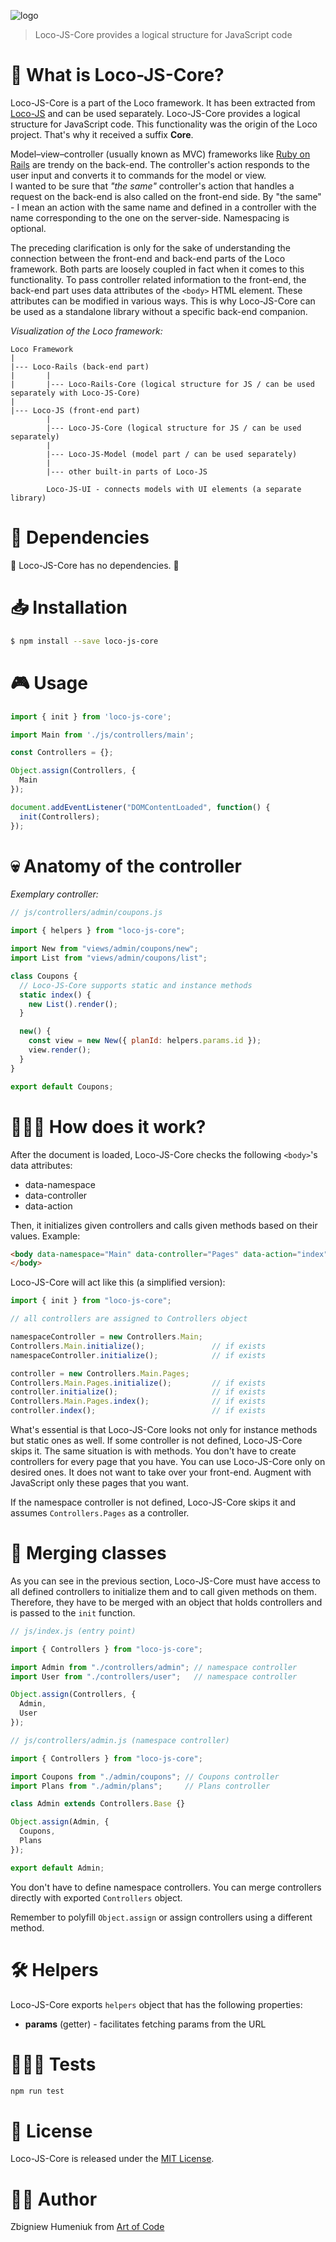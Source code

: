 ![logo](https://raw.githubusercontent.com/artofcodelabs/artofcodelabs.github.io/master/assets/ext/loco_logo_trans_sqr-300px.png)

> Loco-JS-Core provides a logical structure for JavaScript code

# 🧐 What is Loco-JS-Core?

Loco-JS-Core is a part of the Loco framework. It has been extracted from [Loco-JS](https://github.com/locoframework/loco-js) and can be used separately. Loco-JS-Core provides a logical structure for JavaScript code. This functionality was the origin of the Loco project. That's why it received a suffix **Core**. 

Model–view–controller (usually known as MVC) frameworks like [Ruby on Rails](https://rubyonrails.org) are trendy on the back-end. The controller's action responds to the user input and converts it to commands for the model or view.  
I wanted to be sure that _"the same"_ controller's action that handles a request on the back-end is also called on the front-end side. By "the same" - I mean an action with the same name and defined in a controller with the name corresponding to the one on the server-side. Namespacing is optional.

The preceding clarification is only for the sake of understanding the connection between the front-end and back-end parts of the Loco framework. Both parts are loosely coupled in fact when it comes to this functionality. To pass controller related information to the front-end, the back-end part uses data attributes of the `<body>` HTML element. These attributes can be modified in various ways. This is why Loco-JS-Core can be used as a standalone library without a specific back-end companion.

*Visualization of the Loco framework:*

```
Loco Framework
|
|--- Loco-Rails (back-end part)
|       |
|       |--- Loco-Rails-Core (logical structure for JS / can be used separately with Loco-JS-Core)
|
|--- Loco-JS (front-end part)
        |
        |--- Loco-JS-Core (logical structure for JS / can be used separately)
        |
        |--- Loco-JS-Model (model part / can be used separately)
        |
        |--- other built-in parts of Loco-JS

        Loco-JS-UI - connects models with UI elements (a separate library)
```

# 🤝 Dependencies

🎊 Loco-JS-Core has no dependencies. 🎉

# 📥 Installation

```bash
$ npm install --save loco-js-core
```

# 🎮 Usage

```javascript
import { init } from 'loco-js-core';

import Main from './js/controllers/main';

const Controllers = {};

Object.assign(Controllers, {
  Main
});

document.addEventListener("DOMContentLoaded", function() {
  init(Controllers);
});

```

# 💀 Anatomy of the controller

*Exemplary controller:*

```javascript
// js/controllers/admin/coupons.js

import { helpers } from "loco-js-core";

import New from "views/admin/coupons/new";
import List from "views/admin/coupons/list";

class Coupons {
  // Loco-JS-Core supports static and instance methods
  static index() {
    new List().render();
  }

  new() {
    const view = new New({ planId: helpers.params.id });
    view.render();
  }
}

export default Coupons;
```

# 👷🏻‍♂️ How does it work?

After the document is loaded, Loco-JS-Core checks the following `<body>`'s data attributes:

* data-namespace
* data-controller
* data-action

Then, it initializes given controllers and calls given methods based on their values. Example:

```html
<body data-namespace="Main" data-controller="Pages" data-action="index">
</body>
```

Loco-JS-Core will act like this (a simplified version):

```javascript
import { init } from "loco-js-core";

// all controllers are assigned to Controllers object

namespaceController = new Controllers.Main;
Controllers.Main.initialize();               // if exists
namespaceController.initialize();            // if exists

controller = new Controllers.Main.Pages;
Controllers.Main.Pages.initialize();         // if exists
controller.initialize();                     // if exists
Controllers.Main.Pages.index();              // if exists
controller.index();                          // if exists
```

What's essential is that Loco-JS-Core looks not only for instance methods but static ones as well. If some controller is not defined, Loco-JS-Core skips it. The same situation is with methods. You don't have to create controllers for every page that you have. You can use Loco-JS-Core only on desired ones. It does not want to take over your front-end. Augment with JavaScript only these pages that you want.

If the namespace controller is not defined, Loco-JS-Core skips it and assumes `Controllers.Pages` as a controller.


# 🔩 Merging classes

As you can see in the previous section, Loco-JS-Core must have access to all defined controllers to initialize them and to call given methods on them. Therefore, they have to be merged with an object that holds controllers and is passed to the `init` function.

```javascript
// js/index.js (entry point)

import { Controllers } from "loco-js-core";

import Admin from "./controllers/admin"; // namespace controller
import User from "./controllers/user";   // namespace controller

Object.assign(Controllers, {
  Admin,
  User
});
```

```javascript
// js/controllers/admin.js (namespace controller)

import { Controllers } from "loco-js-core";

import Coupons from "./admin/coupons"; // Coupons controller
import Plans from "./admin/plans";     // Plans controller

class Admin extends Controllers.Base {}

Object.assign(Admin, {
  Coupons,
  Plans
});

export default Admin;
```

You don't have to define namespace controllers. You can merge controllers directly with exported `Controllers` object.

Remember to polyfill `Object.assign` or assign controllers using a different method.

# 🛠 Helpers

Loco-JS-Core exports `helpers` object that has the following properties:

* **params** (getter) - facilitates fetching params from the URL

# 👩🏽‍🔬 Tests

```bash
npm run test
```

# 📜 License

Loco-JS-Core is released under the [MIT License](https://opensource.org/licenses/MIT).

# 👨‍🏭 Author

Zbigniew Humeniuk from [Art of Code](https://artofcode.co)